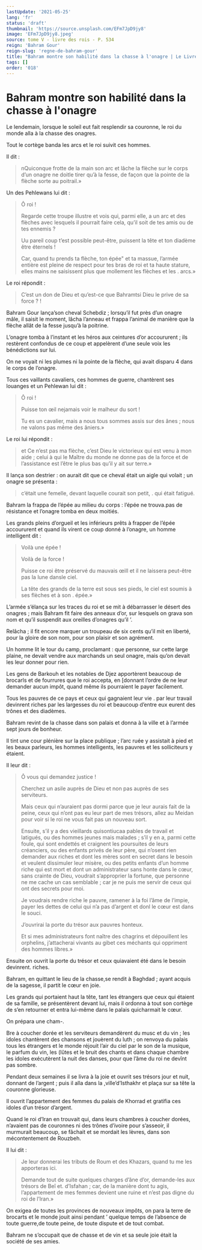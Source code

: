 ```yaml
---
lastUpdate: '2021-05-25'
lang: 'fr'
status: 'draft'
thumbnail: 'https://source.unsplash.com/EFm7JpD9jy8'
image: 'EFm7JpD9jy8.jpeg'
source: tome V - livre des rois - P. 534
reign: 'Bahram Gour'
reign-slug: 'regne-de-bahram-gour'
title: "Bahram montre son habilité dans la chasse à l'onagre | Le Livre des Rois | Shâhnâmeh"
tags: []
order: '018'
---
```


# Bahram montre son habilité dans la chasse à l'onagre

Le lendemain, lorsque le soleil eut fait resplendir sa couronne, le roi du monde alla à la chasse des onagres.

Tout le cortège banda les arcs et le roi suivit ces hommes.

Il dit :

> nQuiconque frotte de la main son arc et lâche la flèche sur le corps d’un onagre ne doitle tirer qu’à la fesse, de façon que la pointe de la flèche sorte au poitrail.»

Un des Pehlewans lui dit :

> Ô roi !
>
> Regarde cette troupe illustre et vois qui, parmi elle, a un arc et des flèches avec lesquels il pourrait faire cela, qu’il soit de tes amis ou de tes ennemis ?
>
> Uu pareil coup t’est possible peut-être, puissent la tête et ton diadème être éternels !
>
> Car, quand tu prends ta flèche, ton épée"
et ta massue, l’armée entière est pleine de respect pour tes bras de roi et ta haute stature, elles mains ne saisissent plus que mollement les flèches et les . arcs.»

Le roi répondit :

> C’est un don de Dieu et qu’est-ce que Bahramtsi Dieu le prive de sa force ? !

Bahram Gour lança’son cheval Schebdiz ; lorsqu’il fut près d’un onagre mâle, il saisit le moment, lâcha l’anneau et frappa l’animal de manière que la flèche allât de la fesse jusqu’à la poitrine.

L’onagre tomba à l’instant et les héros aux ceintures d’or accoururent ; ils restèrent confondus de ce coup et appelèrent d’une seule voix les bénédictions sur lui.

On ne voyait ni les plumes ni la pointe de la flèche, qui avait disparu 4 dans le corps de l’onagre.

Tous ces vaillants cavaliers, ces hommes de guerre, chantèrent ses louanges et un Pehlewan lui dit :

> Ô roi !
>
> Puisse ton œil nejamais voir le malheur du sort !
>
> Tu es un cavalier, mais a nous tous sommes assis sur des ânes ; nous ne valons pas même des âniers.»

Le roi lui répondit :

> et Ce n’est pas ma flèche, c’est Dieu le victorieux qui est venu à mon aide ; celui à qui le Maître du monde ne donne pas de la force et de l’assistance est l’être le plus bas qu’il y ait sur terre.»

Il lança son destrier : on aurait dit que ce cheval était un aigle qui volait ; un onagre se présenta :

> c’était une femelle, devant laquelle courait son petit, . qui était fatigué.

Bahram la frappa de l’épée au milieu du corps : l’épée ne trouva.pas de résistance et l’onagre tomba en deux moitiés.

Les grands pleins d’orgueil et les inférieurs prêts à frapper de l’épée accoururent et quand ils virent ce coup donné à l’onagre, un homme intelligent dit :

> Voilà une épée !
>
> Voilà de la force !
>
> Puisse ce roi être préservé du mauvais œill et il ne laissera peut-être pas la lune dansle ciel.
>
> La tête des grands de la terre est sous ses pieds, le ciel est soumis à ses flèches et à son
. épée.»

L’armée s’élança sur les traces du roi et se mit à débarrasser le désert des onagres ; mais Bahram fit faire des anneaux d’or, sur lesquels on grava son nom et qu’il suspendit aux oreilles d’onagres qu’il
’.

Relâcha ; il fit encore marquer un troupeau de six cents qu’il mit en liberté, pour la gloire de son nom, pour son plaisir et son agrément.

Un homme lit le tour du camp, proclamant : que personne, sur cette large plaine, ne devait vendre aux marchands un seul onagre, mais qu’on devait les leur donner pour rien.

Les gens de Barkouh et les notables de Djez apportèrent beaucoup de brocarls et de fourrures que le roi accepta, en [donnant l’ordre de ne leur demander aucun impôt, quand même ils pourraient le payer facilement.

Tous les pauvres de ce pays et ceux qui gagnaient leur vie
. par leur travail devinrent riches par les largesses du roi et beaucoup d’entre eux eurent des trônes et des diadèmes.

Bahram revint de la chasse dans son palais et donna à la ville et à l’armée sept jours de bonheur.

Il tint une cour plénière sur la place publique ; l’arc ruée y assistait à pied et les beaux parleurs, les hommes intelligents, les pauvres et les solliciteurs y étaient.

Il leur dit :

> Ô vous qui demandez justice !
>
> Cherchez un asile auprès de Dieu et non pas auprès de ses serviteurs.
>
> Mais ceux qui n’auraient pas dormi parce que je leur aurais fait de la peine, ceux qui n’ont pas eu leur part de mes trésors, allez au Meidan pour voir si le roi ne vous fait pas un nouveau sort.
>
> Ensuite, s’il y a des vieillards quisontiucaa pables de travail et latigués, ou des hommes jeunes mais malades ; s’il y en a, parmi cette foule, qui sont endettés et craignent les poursuites de leurs créanciers, ou des enfants privés de leur père, qui n’osent rien demander aux riches et dont les mères sont en secret dans le besoin et veulent dissimuler leur misère, ou des petits enfants d’un homme riche qui est mort et dont un administrateur sans honte dans le cœur, sans crainte de Dieu, voudrait s’approprier la fortune, que personne ne me cache un cas semblable ; car je ne puis me servir de ceux qui ont des secrets pour moi.
>
> Je voudrais rendre riche le pauvre, ramener à la foi l’âme de l’impie, payer les dettes de celui qui n’a pas d’argent et donl le cœur est dans le souci.
>
> J’ouvrirai la porte du trésor aux pauvres honteux.
>
> Et si mes administrateurs font naître des chagrins et dépouillent les orphelins, j’attacherai vivants au gibet ces méchants qui oppriment des hommes libres.»

Ensuite on ouvrit la porte du trésor et ceux quiavaient été dans le besoin devinrent. riches.

Bahram, en quittant le lieu de la chasse,se rendit à Baghdad ; ayant acquis de la sagesse, il partit le cœur en joie.

Les grands qui portaient haut la tête, tant les étrangers que ceux qui étaient de sa famille, se présentèrent devant lui, mais il ordonna à tout son cortège de s’en retourner et entra lui-même dans le palais quicharmait le cœur.

On prépara une cham-.

Bre à coucher dorée et les serviteurs demandèrent du musc et du vin ; les idoles chantèrent des chansons et jouèrent du luth ; on renvoya du palais tous les étrangers et le monde réjouit l’air du ciel par le son de la musique, le parfum du vin, les (lûtes et le bruit des chants et dans chaque chambre les idoles exécutèrent la nuit des danses, pour que l’âme du roi ne devînt pas sombre.

Pendant deux semaines il se livra à la joie et ouvrit ses trésors jour et nuit, donnant de l’argent ; puis il alla dans la ,ville’d’Isthakhr et plaça sur sa tête la couronne glorieuse.

Il ouvrit l’appartement des femmes du palais de Khorrad et gratifia ces idoles d’un trésor d’argent.

Quand le roi d’Iran en trouvait qui, dans leurs chambres à coucher dorées, n’avaient pas de couronnes ni des trônes d’ivoire pour s’asseoir, il murmurait beaucoup, se fâchait et se mordait les lèvres, dans son mécontentement de Rouzbeh.

Il lui dit :

> Je leur donnerai les tributs de Roum et des Khazars, quand tu me les apporteras ici.
>
> Demande tout de suite quelques charges d’âne d’or, demande-les aux trésors de Beî
et. d’Isfahan ; car, de la manière dont tu agis, l’appartement de mes femmes devient une ruine et n’est pas digne du roi de l’Iran.»

On exigea de toutes les provinces de nouveaux impôts, on para la terre de brocarts et le monde jouit ainsi pendant ’ quelque temps de l’absence de toute guerre,de toute peine, de toute dispute et de tout combat.

Bahram ne s’occupait que de chasse et de vin et sa seule joie était la société de ses amies.
